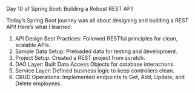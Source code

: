 Day 10 of Spring Boot: Building a Robust REST API! <br>

Today’s Spring Boot journey was all about designing and building a REST API! Here’s what I learned: <br>

1) API Design Best Practices: Followed RESTful principles for clean, scalable APIs. <br>
2) Sample Data Setup: Preloaded data for testing and development. <br>
3) Project Setup: Created a REST project from scratch. <br>
4) DAO Layer: Built Data Access Objects for database interactions. <br>
5) Service Layer: Defined business logic to keep controllers clean. <br>
6) CRUD Operations: Implemented endpoints to Get, Add, Update, and Delete employees.
